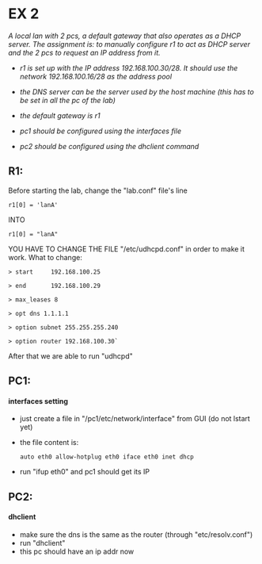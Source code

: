 # EX 2
_A local lan with 2 pcs, a default gateway that also operates as a DHCP
server.
The assignment is: to manually configure r1 to act as DHCP server and
the 2 pcs to request an IP address from it._

- _r1 is set up with the IP address 192.168.100.30/28. It should use
  the network 192.168.100.16/28 as the address pool_

- _the DNS server can be the server used by the host machine (this has
  to be set in all the pc of the lab)_

- _the default gateway is r1_

- _pc1 should be configured using the interfaces file_

- _pc2 should be configured using the dhclient command_

## R1:
Before starting the lab, change the "lab.conf" file's line 
```
r1[0] = 'lanA'
```
INTO 
```
r1[0] = "lanA"
```

YOU HAVE TO CHANGE THE FILE "/etc/udhcpd.conf" in order to make it work.
What to change:

	> start		192.168.100.25

	> end		192.168.100.29

	> max_leases 8

	> opt dns 1.1.1.1

	> option subnet 255.255.255.240

	> option router 192.168.100.30`
	
	
After that we are able to run "udhcpd"

## PC1: 
#### interfaces setting

- just create a file in "/pc1/etc/network/interface" from GUI (do not lstart yet)
- the file content is:
				
	`auto eth0
	allow-hotplug eth0
	iface eth0 inet dhcp `
	
				
- run "ifup eth0" and pc1 should get its IP


## PC2: 
#### dhclient

- make sure the dns is the same as the router (through "etc/resolv.conf")
- run "dhclient"
- this pc should have an ip addr now












